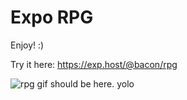 Expo RPG
=======

Enjoy! :)

Try it here: https://exp.host/@bacon/rpg

![rpg gif should be here. yolo](https://media.giphy.com/media/jLP7KWB52znZS/giphy.gif?raw=true "Preview Gif 😀 ...I love you")


